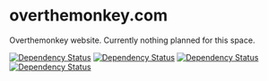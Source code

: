 overthemonkey.com
=================
Overthemonkey website.  Currently nothing planned for this space.

[![Dependency Status](https://www.versioneye.com/user/projects/534eb38afe0d0788e40006b7/badge.png)](https://www.versioneye.com/user/projects/534eb38afe0d0788e40006b7) [![Dependency Status](https://www.versioneye.com/user/projects/534eb385fe0d0788e40006b3/badge.png)](https://www.versioneye.com/user/projects/534eb385fe0d0788e40006b3) [![Dependency Status](https://www.versioneye.com/user/projects/534eb395fe0d0788e40006bb/badge.png)](https://www.versioneye.com/user/projects/534eb395fe0d0788e40006bb) [![Dependency Status](https://www.versioneye.com/user/projects/534eb38ffe0d07a8e100039b/badge.png)](https://www.versioneye.com/user/projects/534eb38ffe0d07a8e100039b)
